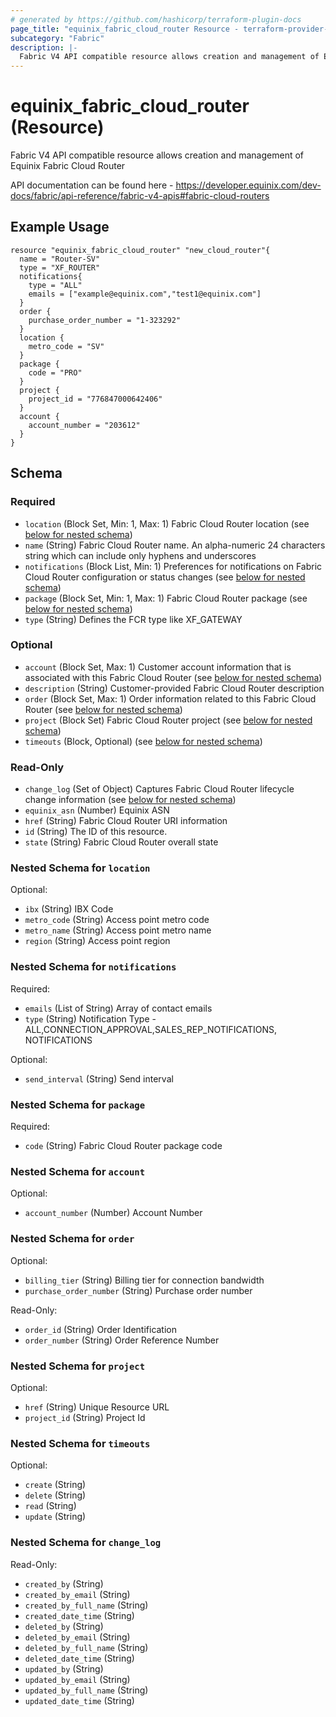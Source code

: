 ```yaml
---
# generated by https://github.com/hashicorp/terraform-plugin-docs
page_title: "equinix_fabric_cloud_router Resource - terraform-provider-equinix"
subcategory: "Fabric"
description: |-
  Fabric V4 API compatible resource allows creation and management of Equinix Fabric Cloud Router
---
```


# equinix_fabric_cloud_router (Resource)

Fabric V4 API compatible resource allows creation and management of Equinix Fabric Cloud Router

API documentation can be found here - https://developer.equinix.com/dev-docs/fabric/api-reference/fabric-v4-apis#fabric-cloud-routers

## Example Usage

```hcl
resource "equinix_fabric_cloud_router" "new_cloud_router"{
  name = "Router-SV"
  type = "XF_ROUTER"
  notifications{
    type = "ALL"
    emails = ["example@equinix.com","test1@equinix.com"]
  }
  order {
    purchase_order_number = "1-323292"
  }
  location {
    metro_code = "SV"
  }
  package {
    code = "PRO"
  }
  project {
  	project_id = "776847000642406"
  }
  account {
  	account_number = "203612"
  }
}
```

<!-- schema generated by tfplugindocs -->
## Schema

### Required

- `location` (Block Set, Min: 1, Max: 1) Fabric Cloud Router location (see [below for nested schema](#nestedblock--location))
- `name` (String) Fabric Cloud Router name. An alpha-numeric 24 characters string which can include only hyphens and underscores
- `notifications` (Block List, Min: 1) Preferences for notifications on Fabric Cloud Router configuration or status changes (see [below for nested schema](#nestedblock--notifications))
- `package` (Block Set, Min: 1, Max: 1) Fabric Cloud Router package (see [below for nested schema](#nestedblock--package))
- `type` (String) Defines the FCR type like XF_GATEWAY

### Optional

- `account` (Block Set, Max: 1) Customer account information that is associated with this Fabric Cloud Router (see [below for nested schema](#nestedblock--account))
- `description` (String) Customer-provided Fabric Cloud Router description
- `order` (Block Set, Max: 1) Order information related to this Fabric Cloud Router (see [below for nested schema](#nestedblock--order))
- `project` (Block Set) Fabric Cloud Router project (see [below for nested schema](#nestedblock--project))
- `timeouts` (Block, Optional) (see [below for nested schema](#nestedblock--timeouts))

### Read-Only

- `change_log` (Set of Object) Captures Fabric Cloud Router lifecycle change information (see [below for nested schema](#nestedatt--change_log))
- `equinix_asn` (Number) Equinix ASN
- `href` (String) Fabric Cloud Router URI information
- `id` (String) The ID of this resource.
- `state` (String) Fabric Cloud Router overall state

<a id="nestedblock--location"></a>
### Nested Schema for `location`

Optional:

- `ibx` (String) IBX Code
- `metro_code` (String) Access point metro code
- `metro_name` (String) Access point metro name
- `region` (String) Access point region


<a id="nestedblock--notifications"></a>
### Nested Schema for `notifications`

Required:

- `emails` (List of String) Array of contact emails
- `type` (String) Notification Type - ALL,CONNECTION_APPROVAL,SALES_REP_NOTIFICATIONS, NOTIFICATIONS

Optional:

- `send_interval` (String) Send interval


<a id="nestedblock--package"></a>
### Nested Schema for `package`

Required:

- `code` (String) Fabric Cloud Router package code


<a id="nestedblock--account"></a>
### Nested Schema for `account`

Optional:

- `account_number` (Number) Account Number


<a id="nestedblock--order"></a>
### Nested Schema for `order`

Optional:

- `billing_tier` (String) Billing tier for connection bandwidth
- `purchase_order_number` (String) Purchase order number

Read-Only:

- `order_id` (String) Order Identification
- `order_number` (String) Order Reference Number


<a id="nestedblock--project"></a>
### Nested Schema for `project`

Optional:

- `href` (String) Unique Resource URL
- `project_id` (String) Project Id


<a id="nestedblock--timeouts"></a>
### Nested Schema for `timeouts`

Optional:

- `create` (String)
- `delete` (String)
- `read` (String)
- `update` (String)


<a id="nestedatt--change_log"></a>
### Nested Schema for `change_log`

Read-Only:

- `created_by` (String)
- `created_by_email` (String)
- `created_by_full_name` (String)
- `created_date_time` (String)
- `deleted_by` (String)
- `deleted_by_email` (String)
- `deleted_by_full_name` (String)
- `deleted_date_time` (String)
- `updated_by` (String)
- `updated_by_email` (String)
- `updated_by_full_name` (String)
- `updated_date_time` (String)


